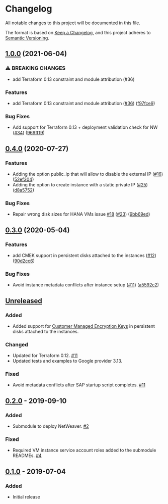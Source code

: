 # Changelog

All notable changes to this project will be documented in this file.

The format is based on
[Keep a Changelog](https://keepachangelog.com/en/1.0.0/),
and this project adheres to
[Semantic Versioning](https://semver.org/spec/v2.0.0.html).

## [1.0.0](https://www.github.com/terraform-google-modules/terraform-google-sap/compare/v0.4.0...v1.0.0) (2021-06-04)


### ⚠ BREAKING CHANGES

* add Terraform 0.13 constraint and module attribution (#36)

### Features

* add Terraform 0.13 constraint and module attribution ([#36](https://www.github.com/terraform-google-modules/terraform-google-sap/issues/36)) ([f97fce9](https://www.github.com/terraform-google-modules/terraform-google-sap/commit/f97fce90bb4a4ad608d0a648142f62cbe5eefdb3))


### Bug Fixes

* Add support for Terraform 0.13 + deployment validation check for NW ([#34](https://www.github.com/terraform-google-modules/terraform-google-sap/issues/34)) ([969ff19](https://www.github.com/terraform-google-modules/terraform-google-sap/commit/969ff1942b7b01e0964598de104d55e1f9206084))

## [0.4.0](https://www.github.com/terraform-google-modules/terraform-google-sap/compare/v0.3.0...v0.4.0) (2020-07-27)


### Features

* Adding the option public_ip that will allow to disable the external IP ([#16](https://www.github.com/terraform-google-modules/terraform-google-sap/issues/16)) ([52ef304](https://www.github.com/terraform-google-modules/terraform-google-sap/commit/52ef304cb583f64fedf13749ecd37467af4ac01d))
* Adding the option to create instance with a static private IP ([#25](https://www.github.com/terraform-google-modules/terraform-google-sap/issues/25)) ([d8a5752](https://www.github.com/terraform-google-modules/terraform-google-sap/commit/d8a57529bab3caa004cb2017c34e077f56b0d344))


### Bug Fixes

* Repair wrong disk sizes for HANA VMs issue [#18](https://www.github.com/terraform-google-modules/terraform-google-sap/issues/18) ([#23](https://www.github.com/terraform-google-modules/terraform-google-sap/issues/23)) ([9bb69ed](https://www.github.com/terraform-google-modules/terraform-google-sap/commit/9bb69ed3abaafbc069eb18ad0382d9975e499a21))

## [0.3.0](https://www.github.com/terraform-google-modules/terraform-google-sap/compare/v0.2.0...v0.3.0) (2020-05-04)


### Features

* add CMEK support in persistent disks attached to the instances ([#12](https://www.github.com/terraform-google-modules/terraform-google-sap/issues/12)) ([90d2cc6](https://www.github.com/terraform-google-modules/terraform-google-sap/commit/90d2cc644d43c876ddc8a07e3826c6edf7cc816b))


### Bug Fixes

* Avoid instance metadata conflicts after instance setup ([#11](https://www.github.com/terraform-google-modules/terraform-google-sap/issues/11)) ([a5592c2](https://www.github.com/terraform-google-modules/terraform-google-sap/commit/a5592c2f9d56181f3c60df1fd9d138440e7c542a))

## [Unreleased]

### Added

- Added support for [Customer Managed Encryption Keys](https://cloud.google.com/compute/docs/disks/customer-managed-encryption) in persistent disks attached to the instances.

### Changed

- Updated for Terraform 0.12. [#11]
- Updated tests and examples to Google provider 3.13.

### Fixed

- Avoid metadata conflicts after SAP startup script completes. [#11]

## [0.2.0] - 2019-09-10

### Added

- Submodule to deploy NetWeaver. [#2]

### Fixed

- Required VM instance service account roles added to the submodule READMEs. [#4]

## [0.1.0] - 2019-07-04

### Added

- Initial release

[Unreleased]: https://github.com/terraform-google-modules/terraform-google-sap/compare/v0.2.0...HEAD
[0.2.0]: https://github.com/terraform-google-modules/terraform-google-sap/compare/v0.1.0...v0.2.0
[0.1.0]: https://github.com/terraform-google-modules/terraform-google-sap/releases/tag/v0.1.0
[#2]: https://github.com/terraform-google-modules/terraform-google-sap/pull/2
[#4]: https://github.com/terraform-google-modules/terraform-google-sap/issues/4
[#11]: https://github.com/terraform-google-modules/terraform-google-sap/pull/11
